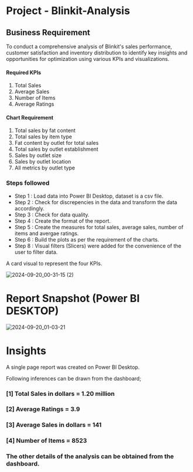 
# Project - Blinkit-Analysis

## Business Requirement
To conduct a comprehensive analysis of Blinkit's sales performance, customer satisfaction and inventory distribution to identify key insights and opportunities for optimization using various KPIs and visualizations.

#### Required KPIs
1) Total Sales
2) Average Sales
3) Number of Items
4) Average Ratings

#### Chart Requirement
1) Total sales by fat content
2) Total sales by item type
3) Fat content by outlet for total sales
4) Total sales by outlet establishment
5) Sales by outlet size
6) Sales by outlet location
7) All metrics by outlet type



### Steps followed 

- Step 1 : Load data into Power BI Desktop, dataset is a csv file.
- Step 2 : Check for discrepencies in the data and transform the data accordingly.
- Step 3 : Check for data quality.
- Step 4 : Create the format of the report.
- Step 5 : Create the measures for total sales, average sales, number of items and avergae ratings.
- Step 6 : Build the plots as per the requirement of the charts.
- Step 8 : Visual filters (Slicers) were added for the convenience of the user to filter data.

A card visual to represent the four KPIs.

![2024-09-20_00-31-15 (2)](https://github.com/user-attachments/assets/96882d3c-ade3-4c36-8c72-38c6ba3a1d16)

 # Report Snapshot (Power BI DESKTOP)

![2024-09-20_01-03-21](https://github.com/user-attachments/assets/92362883-04af-477a-a4ce-107df584c7f5)



# Insights

A single page report was created on Power BI Desktop.

Following inferences can be drawn from the dashboard;

### [1] Total Sales in dollars = 1.20 million         
### [2] Average Ratings = 3.9
### [3] Average Sales in dollars = 141
### [4] Number of Items = 8523
### The other details of the analysis can be obtained from the dashboard.
